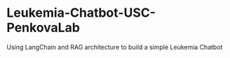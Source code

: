 # Leukemia-Chatbot-USC-PenkovaLab
Using LangChain and RAG architecture to build a simple Leukemia Chatbot
